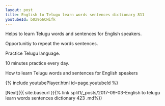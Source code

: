 ```yaml
---
layout: post
title: English to Telugu learn words sentences dictionary 811 
youtubeId: b0z9o6CHifk
---
```

 
 
Helps to learn Telugu words and sentences for English speakers.

Opportunitiy to repeat the words sentences. 

Practice Telugu language. 
 
10 minutes practice every day. 
 
How to learn Telugu words and sentences for English speakers 
 
{% include youtubePlayer.html id=page.youtubeId %}
 
 
[Next]({{ site.baseurl }}{% link  split1/_posts/2017-09-03-English to telugu learn words sentences dictionary 423 .md%})
 
